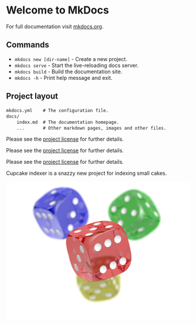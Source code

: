 # Welcome to MkDocs

For full documentation visit [mkdocs.org](https://www.mkdocs.org).

## Commands

* `mkdocs new [dir-name]` - Create a new project.
* `mkdocs serve` - Start the live-reloading docs server.
* `mkdocs build` - Build the documentation site.
* `mkdocs -h` - Print help message and exit.

## Project layout

    mkdocs.yml    # The configuration file.
    docs/
        index.md  # The documentation homepage.
        ...       # Other markdown pages, images and other files.

Please see the [project license](license.md) for further details.

Please see the [project license](../about/license.md) for further details.

Please see the [project license](about.md#license) for further details.

Cupcake indexer is a snazzy new project for indexing small cakes.

![Screenshot](img/screenshot.png)